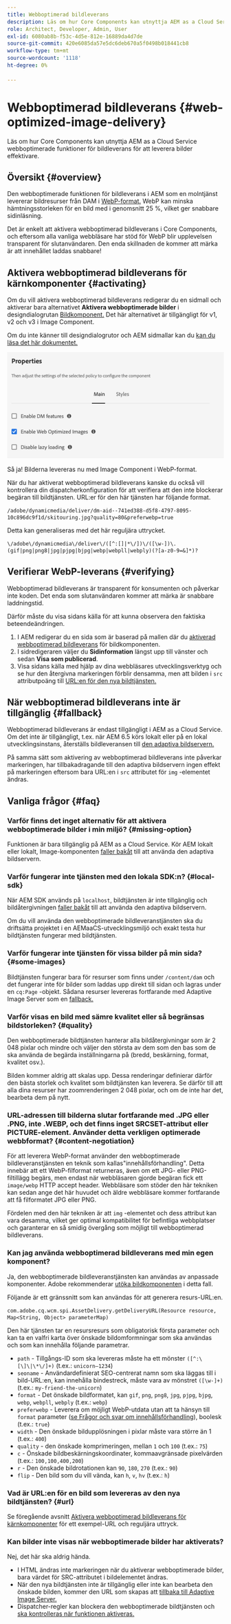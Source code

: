 ```yaml
---
title: Webboptimerad bildleverans
description: Läs om hur Core Components kan utnyttja AEM as a Cloud Service webboptimerade funktioner för bildleverans för att leverera bilder effektivare.
role: Architect, Developer, Admin, User
exl-id: 6080ab8b-f53c-4d5e-812e-16889da4d7de
source-git-commit: 420e6085da57e5dc6deb670a5f0498b018441cb8
workflow-type: tm+mt
source-wordcount: '1118'
ht-degree: 0%

---
```


# Webboptimerad bildleverans {#web-optimized-image-delivery}

Läs om hur Core Components kan utnyttja AEM as a Cloud Service webboptimerade funktioner för bildleverans för att leverera bilder effektivare.

## Översikt {#overview}

Den webboptimerade funktionen för bildleverans i AEM som en molntjänst levererar bildresurser från DAM i [WebP-format.](https://developers.google.com/speed/webp) WebP kan minska hämtningsstorleken för en bild med i genomsnitt 25 %, vilket ger snabbare sidinläsning.

Det är enkelt att aktivera webboptimerad bildleverans i Core Components, och eftersom alla vanliga webbläsare har stöd för WebP blir upplevelsen transparent för slutanvändaren. Den enda skillnaden de kommer att märka är att innehållet laddas snabbare!

## Aktivera webboptimerad bildleverans för kärnkomponenter {#activating}

Om du vill aktivera webboptimerad bildleverans redigerar du en sidmall och aktiverar bara alternativet **Aktivera webboptimerade bilder** i designdialogrutan [Bildkomponent.](/help/components/image.md#design-dialog) Det här alternativet är tillgängligt för v1, v2 och v3 i Image Component.

Om du inte känner till designdialogrutor och AEM sidmallar kan du [kan du läsa det här dokumentet.](/help/get-started/authoring.md#pre-configuring-core-components)

![Aktivera webboptimerad bildleverans i designdialogrutan](/help/assets/web-optimized-image-delivery.png)

Så ja! Bilderna levereras nu med Image Component i WebP-format.

När du har aktiverat webboptimerad bildleverans kanske du också vill kontrollera din dispatcherkonfiguration för att verifiera att den inte blockerar begäran till bildtjänsten. URL:er för den här tjänsten har följande format.

```text
/adobe/dynamicmedia/deliver/dm-aid--741ed388-d5f8-4797-8095-10c896dc9f1d/skitouring.jpg?quality=80&preferwebp=true
```

Detta kan generaliseras med det här reguljära uttrycket.

```text
\/adobe\/dynamicmedia\/deliver\/([^:[]|*\/])\/([\w-])\.(gif|png|png8|jpg|pjpg|bjpg|webp|webpll|webply)(?[a-z0-9=&]*)?
```

## Verifierar WebP-leverans {#verifying}

Webboptimerad bildleverans är transparent för konsumenten och påverkar inte koden. Det enda som slutanvändaren kommer att märka är snabbare laddningstid.

Därför måste du visa sidans källa för att kunna observera den faktiska beteendeändringen.

1. I AEM redigerar du en sida som är baserad på mallen där du [aktiverad webboptimerad bildleverans](#activating) för bildkomponenten.
1. I sidredigeraren väljer du **Sidinformation** längst upp till vänster och sedan **Visa som publicerad**.
1. Visa sidans källa med hjälp av dina webbläsares utvecklingsverktyg och se hur den återgivna markeringen förblir densamma, men att bilden i `src` attributpoäng till [URL:en för den nya bildtjänsten.](#activating)

## När webboptimerad bildleverans inte är tillgänglig {#fallback}

Webboptimerad bildleverans är endast tillgängligt i AEM as a Cloud Service. Om det inte är tillgängligt, t.ex. när AEM 6.5 körs lokalt eller på en lokal utvecklingsinstans, återställs bildleveransen till [den adaptiva bildservern.](/help/developing/adaptive-image-servlet.md)

På samma sätt som aktivering av webboptimerad bildleverans inte påverkar markeringen, har tillbakadragande till den adaptiva bildservern ingen effekt på markeringen eftersom bara URL:en i `src` attributet för `img` -elementet ändras.

## Vanliga frågor {#faq}

### Varför finns det inget alternativ för att aktivera webboptimerade bilder i min miljö? {#missing-option}

Funktionen är bara tillgänglig på AEM as a Cloud Service. Kör AEM lokalt eller lokalt, Image-komponenten [faller bakåt](#fallback) till att använda den adaptiva bildservern.

### Varför fungerar inte tjänsten med den lokala SDK:n? {#local-sdk}

När AEM SDK används på `localhost`, bildtjänsten är inte tillgänglig och bildåtergivningen [faller bakåt](#fallback) till att använda den adaptiva bildservern.

Om du vill använda den webboptimerade bildleveranstjänsten ska du driftsätta projektet i en AEMaaCS-utvecklingsmiljö och exakt testa hur bildtjänsten fungerar med bildtjänsten.

### Varför fungerar inte tjänsten för vissa bilder på min sida? {#some-images}

Bildtjänsten fungerar bara för resurser som finns under `/content/dam` och det fungerar inte för bilder som laddas upp direkt till sidan och lagras under en `cq:Page` -objekt. Sådana resurser levereras fortfarande med Adaptive Image Server som en [fallback.](#fallback)

### Varför visas en bild med sämre kvalitet eller så begränsas bildstorleken? {#quality}

Den webboptimerade bildtjänsten hanterar alla bildåtergivningar som är 2 048 pixlar och mindre och väljer den största av dem som den bas som de ska använda de begärda inställningarna på (bredd, beskärning, format, kvalitet osv.).

Bilden kommer aldrig att skalas upp. Dessa renderingar definierar därför den bästa storlek och kvalitet som bildtjänsten kan leverera. Se därför till att alla dina resurser har zoomrenderingen 2 048 pixlar, och om de inte har det, bearbeta dem på nytt.

### URL-adressen till bilderna slutar fortfarande med .JPG eller .PNG, inte .WEBP, och det finns inget SRCSET-attribut eller PICTURE-element. Använder detta verkligen optimerade webbformat? {#content-negotiation}

För att leverera WebP-format använder den webboptimerade bildleveranstjänsten en teknik som kallas&quot;innehållsförhandling&quot;. Detta innebär att ett WebP-filformat returneras, även om ett JPG- eller PNG-filtillägg begärs, men endast när webbläsaren gjorde begäran fick ett `image/webp` HTTP accept header. Webbläsare som stöder den här tekniken kan sedan ange det här huvudet och äldre webbläsare kommer fortfarande att få filformatet JPG eller PNG.

Fördelen med den här tekniken är att `img` -elementet och dess attribut kan vara desamma, vilket ger optimal kompatibilitet för befintliga webbplatser och garanterar en så smidig övergång som möjligt till webboptimerad bildleverans.

### Kan jag använda webboptimerad bildleverans med min egen komponent?

Ja, den webboptimerade bildleveranstjänsten kan användas av anpassade komponenter. Adobe rekommenderar [utöka bildkomponenten](/help/developing/customizing.md) i detta fall.

Följande är ett gränssnitt som kan användas för att generera resurs-URL:en.

```
com.adobe.cq.wcm.spi.AssetDelivery.getDeliveryURL(Resource resource, Map<String, Object> parameterMap)
```

Den här tjänsten tar en resursresurs som obligatorisk första parameter och kan ta en valfri karta över önskade bildomformningar som ska användas och som kan innehålla följande parametrar.

* `path` - Tillgångs-ID som ska levereras måste ha ett mönster `([^:\[\]\|\*\/]+)` (t.ex.: `unicorn–1234`)
* `seoname` - Användardefinierat SEO-centrerat namn som ska läggas till i bild-URL:en, kan innehålla bindestreck, måste vara av mönstret `([\w-]+)` (t.ex.: `my-friend-the-unicorn`)
* `format` - Det önskade bildformatet, kan `gif`, `png`, `png8`, `jpg`, `pjpg`, `bjpg`, `webp`, `webpll`, `webply` (t.ex.: `webp`)
* `preferwebp` - Leverera om möjligt WebP-utdata utan att ta hänsyn till `format` parameter ([se Frågor och svar om innehållsförhandling](#content-negotiation)), boolesk (t.ex.: `true`)
* `width` - Den önskade bildupplösningen i pixlar måste vara större än 1 (t.ex.: `400`)
* `quality` - den önskade komprimeringen, mellan `1` och `100` (t.ex.: `75`)
* `c` - Önskade bildbeskärningskoordinater, kommaavgränsade pixelvärden (t.ex.: `100,100,400,200`)
* `r` - Den önskade bildrotationen kan `90`, `180`, `270` (t.ex.: `90`)
* `flip` - Den bild som du vill vända, kan `h`, `v`, `hv` (t.ex.: `h`)

### Vad är URL:en för en bild som levereras av den nya bildtjänsten? {#url}

Se föregående avsnitt [Aktivera webboptimerad bildleverans för kärnkomponenter](#activating) för ett exempel-URL och reguljära uttryck.

### Kan bilder inte visas när webboptimerade bilder har aktiverats?

Nej, det här ska aldrig hända.

* I HTML ändras inte markeringen när du aktiverar webboptimerade bilder, bara värdet för SRC-attributet i bildelementet ändras.
* När den nya bildtjänsten inte är tillgänglig eller inte kan bearbeta den önskade bilden, kommer den URL som skapas att [tillbaka till Adaptive Image Server.](#fallback)
* Dispatcher-regler kan blockera den webboptimerade bildtjänsten och [ska kontrolleras när funktionen aktiveras.](#activating)
